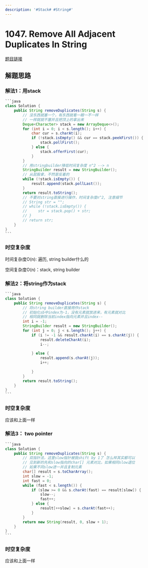 ```yaml
---
description: '#Stack# #String#'
---
```


# 1047. Remove All Adjacent Duplicates In String

[题目链接](https://leetcode.com/problems/remove-all-adjacent-duplicates-in-string/description/)

## 解题思路

### 解法1：用stack

````java
```java
class Solution {
    public String removeDuplicates(String s) {
        // 没东西就塞一个，有东西就看一眼一不一样
        // 一样就就不塞并且把顶上的拿出来
        Deque<Character> stack = new ArrayDeque<>();
        for (int i = 0; i < s.length(); i++) {
            char cur = s.charAt(i);
            if (!stack.isEmpty() && cur == stack.peekFirst()) {
                stack.pollFirst();
            } else {
                stack.offerFirst(cur);
            }
        }
        // 用stringbuilder降低时间复杂度 n^2 --> n 
        StringBuilder result = new StringBuilder();
        // 从屁股拿，不然是反着的
        while (!stack.isEmpty()) {
            result.append(stack.pollLast());
        }
        return result.toString();
        // 不要对string直接进行操作，时间复杂度n^2, 注意细节
        // String str = "";
        // while (!stack.isEmpty()) {
        //     str = stack.pop() + str;
        // }
        // return str;
    }
}
```
````

### 时空复杂度

时间复杂度O(n): 遍历, string builder什么的

空间复杂度O(n)：stack, string builder

### 解法2：将string作为stack

````java
```java
class Solution {
    public String removeDuplicates(String s) {
        // 将string builder直接用作stack
        // 初始化sb中index为-1，没有元素就放进来，有元素就对比
        // 相同就删除当前index指向元素并且index--
        int i = -1;
        StringBuilder result = new StringBuilder();
        for (int j = 0; j < s.length(); j++) {
            if (i != -1 && result.charAt(i) == s.charAt(j)) {
                result.deleteCharAt(i);
                i--;
                
            } else {
                result.append(s.charAt(j));
                i++;
                
            }
        }
        return result.toString();
    }
}
```
````

### 时空复杂度

应该和上面一样

### 解法3： two pointer

````java
```java
class Solution {
    public String removeDuplicates(String s) {
        // 双指针法，这里slow指针被我shift by 1了 怎么样其实都可以
        // 见到新的先和slow指向的char[] 元素对比，如果相同slow退位
        // 如果不同slow进一并且复制元素
        char[] result = s.toCharArray();
        int slow = -1;
        int fast = 0;
        while (fast < s.length()) {
            if (slow >= 0 && s.charAt(fast) == result[slow]) {
                slow--;
                fast++;
            } else {
                result[++slow] = s.charAt(fast++);
            }
        }
        return new String(result, 0, slow + 1);
    }
}
```
````

### 时空复杂度

应该和上面一样
